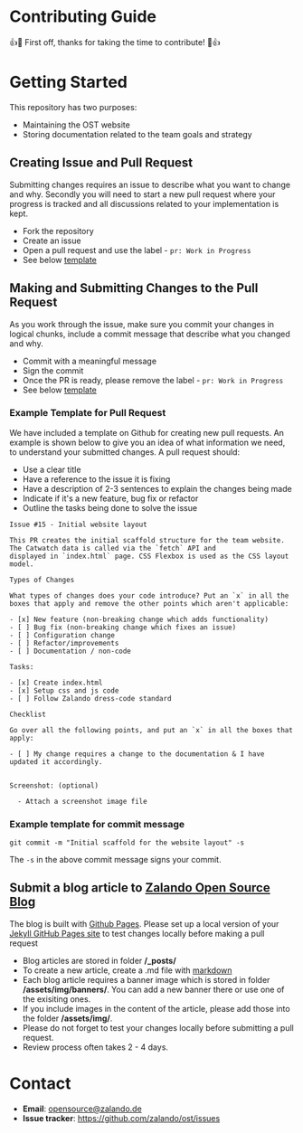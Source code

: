 # Contributing Guide

👍🎉 First off, thanks for taking the time to contribute! 🎉👍

# Getting Started

This repository has two purposes:
- Maintaining the OST website
- Storing documentation related to the team goals and strategy

## Creating Issue and Pull Request

Submitting changes requires an issue to describe what you want to change and why. Secondly you will need to start a new pull request where your progress is tracked and all discussions related to your implementation is kept.

- Fork the repository
- Create an issue
- Open a pull request and use the label - `pr: Work in Progress`
- See below [template](#example-template-for-pr)


## Making and Submitting Changes to the Pull Request

As you work through the issue, make sure you commit your changes in logical chunks, include a commit message that describe what you changed and why.

- Commit with a meaningful message
- Sign the commit
- Once the PR is ready, please remove the label - `pr: Work in Progress`
- See below [template](#example-template-for-commit-message)


### Example Template for Pull Request

We have included a template on Github for creating new pull requests. An example is shown below to give you an idea of what information we need, to understand your submitted changes. A pull request should:

- Use a clear title
- Have a reference to the issue it is fixing
- Have a description of 2-3 sentences to explain the changes being made
- Indicate if it's a new feature, bug fix or refactor
- Outline the tasks being done to solve the issue

```
Issue #15 - Initial website layout

This PR creates the initial scaffold structure for the team website. The Catwatch data is called via the `fetch` API and
displayed in `index.html` page. CSS Flexbox is used as the CSS layout model.

Types of Changes

What types of changes does your code introduce? Put an `x` in all the boxes that apply and remove the other points which aren't applicable:

- [x] New feature (non-breaking change which adds functionality)
- [ ] Bug fix (non-breaking change which fixes an issue)
- [ ] Configuration change
- [ ] Refactor/improvements
- [ ] Documentation / non-code

Tasks:

- [x] Create index.html
- [x] Setup css and js code
- [ ] Follow Zalando dress-code standard

Checklist

Go over all the following points, and put an `x` in all the boxes that apply:

- [ ] My change requires a change to the documentation & I have updated it accordingly.


Screenshot: (optional)

  - Attach a screenshot image file
```


### Example template for commit message

```
git commit -m "Initial scaffold for the website layout" -s
```

The `-s` in the above commit message signs your commit.

## Submit a blog article to [Zalando Open Source Blog](https://opensource.zalando.com/blog/)
The blog is built with [Github Pages](https://help.github.com/articles/what-is-github-pages/). Please set up a local version of your [Jekyll GitHub Pages site](https://help.github.com/articles/setting-up-your-github-pages-site-locally-with-jekyll/) to test changes locally before making a pull request
- Blog articles are stored in folder **/_posts/**
- To create a new article, create a .md file with [markdown](https://en.wikipedia.org/wiki/Markdown)
- Each blog article requires a banner image which is stored in folder **/assets/img/banners/**. You can add a new banner there or use one of the exisiting ones. 
- If you include images in the content of the article, please add those into the folder **/assets/img/**. 
- Please do not forget to test your changes locally before submitting a pull request. 
- Review process often takes 2 - 4 days. 


# Contact

- **Email**: opensource@zalando.de
- **Issue tracker**: https://github.com/zalando/ost/issues

